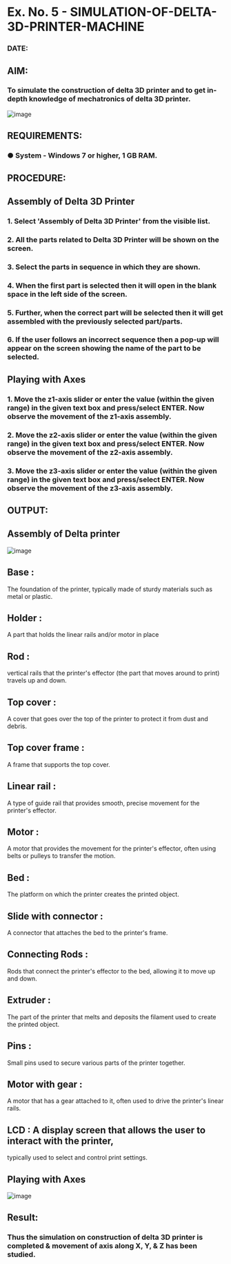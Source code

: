 # Ex. No. 5 - SIMULATION-OF-DELTA-3D-PRINTER-MACHINE

### DATE: 
## AIM:
### To simulate the construction of delta 3D printer and to get in-depth knowledge of mechatronics of delta 3D printer.

![image](https://github.com/Sellakumar1987/Ex.-No.-5---SIMULATION-OF-DELTA-3D-PRINTER-MACHINE/assets/113594316/c784471e-098f-456d-9c1b-e9f0ce56cc9b)

## REQUIREMENTS:
### ●	System - Windows 7 or higher, 1 GB RAM.

## PROCEDURE:

## Assembly of Delta 3D Printer
### 1.	Select 'Assembly of Delta 3D Printer' from the visible list.
### 2.	All the parts related to Delta 3D Printer will be shown on the screen.
### 3.	Select the parts in sequence in which they are shown.
### 4.	When the first part is selected then it will open in the blank space in the left side of the screen.
### 5.	Further, when the correct part will be selected then it will get assembled with the previously selected part/parts.
### 6.	If the user follows an incorrect sequence then a pop-up will appear on the screen showing the name of the part to be selected.

## Playing with Axes
### 1.	Move the z1-axis slider or enter the value (within the given range) in the given text box and press/select ENTER. Now observe the movement of the z1-axis assembly.
### 2.	Move the z2-axis slider or enter the value (within the given range) in the given text box and press/select ENTER. Now observe the movement of the z2-axis assembly.
### 3.	Move the z3-axis slider or enter the value (within the given range) in the given text box and press/select ENTER. Now observe the movement of the z3-axis assembly.

## OUTPUT:
## Assembly of Delta printer
![image](https://github.com/Goutham2306/Ex.-No.-5---SIMULATION-OF-DELTA-3D-PRINTER-MACHINE/assets/138971154/96ead606-d480-4299-a396-f0fbc4e46e80)

## Base :
The foundation of the printer, typically made of sturdy materials such as metal or plastic.
## Holder :
A part that holds the linear rails and/or motor in place
## Rod :
vertical rails that the printer's effector (the part that moves around to print) travels up and down.
## Top cover :
A cover that goes over the top of the printer to protect it from dust and debris.
## Top cover frame :
A frame that supports the top cover.
## Linear rail :
A type of guide rail that provides smooth, precise movement for the printer's effector.
## Motor :
A motor that provides the movement for the printer's effector, often using belts or pulleys to
transfer the motion.
## Bed :
The platform on which the printer creates the printed object.
## Slide with connector :
A connector that attaches the bed to the printer's frame.
## Connecting Rods :
Rods that connect the printer's effector to the bed, allowing it to move up and down.
## Extruder :
The part of the printer that melts and deposits the filament used to create the printed object.
## Pins :
Small pins used to secure various parts of the printer together.
## Motor with gear :
A motor that has a gear attached to it, often used to drive the printer's linear rails.
## LCD : A display screen that allows the user to interact with the printer,
typically used to select and control print settings.
## Playing with Axes
![image](https://github.com/Goutham2306/Ex.-No.-5---SIMULATION-OF-DELTA-3D-PRINTER-MACHINE/assets/138971154/1cd1a5af-9337-4986-b355-754c3601e9c4)



## Result: 
### Thus the simulation on construction of delta 3D printer is completed & movement of axis along X, Y, & Z has been studied.
